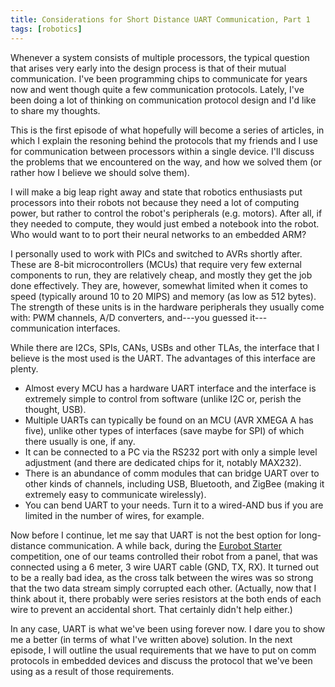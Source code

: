 ```yaml
---
title: Considerations for Short Distance UART Communication, Part 1
tags: [robotics]
---
```


Whenever a system consists of multiple processors, the typical question
that arises very early into the design process is that of their mutual
communication. I've been programming chips to communicate for years now
and went though quite a few communication protocols. Lately, I've been doing
a lot of thinking on communication protocol design and I'd like to share
my thoughts.

This is the first episode of what hopefully will become
a series of articles, in which I explain the resoning behind the protocols
that my friends and I use for communication between processors within
a single device. I'll discuss the problems that we encountered on the way,
and how we solved them (or rather how I believe we should solve them).

I will make a big leap right away and state that robotics enthusiasts
put processors into their robots not because they need a lot of computing
power, but rather to control the robot's peripherals (e.g. motors).
After all, if they needed to compute, they would just embed
a notebook into the robot. Who would want to to port their neural
networks to an embedded ARM?

I personally used to work with PICs and switched to AVRs shortly after.
These are 8-bit microcontrollers (MCUs) that require very few external
components to run, they are relatively cheap, and mostly they get the
job done effectively. They are, however, somewhat limited when it comes to
speed (typically around 10 to 20 MIPS) and memory (as low as 512 bytes).
The strength of these units is in the hardware peripherals they
usually come with: PWM channels, A/D converters, and---you guessed
it---communication interfaces.

While there are I2Cs, SPIs, CANs, USBs and other TLAs, the interface
that I believe is the most used is the UART. The advantages of
this interface are plenty.

 * Almost every MCU has a hardware UART interface and the interface
   is extremely simple to control from software (unlike I2C or,
   perish the thought, USB).
 * Multiple UARTs can typically be found on an MCU (AVR XMEGA A has five),
   unlike other types of interfaces (save maybe for SPI) of which
   there usually is one, if any.
 * It can be connected to a PC via the RS232 port with only
   a simple level adjustment (and there are dedicated chips for it,
   notably MAX232).
 * There is an abundance of comm modules that can bridge UART
   over to other kinds of channels, including USB, Bluetooth,
   and ZigBee (making it extremely easy to communicate wirelessly).
 * You can bend UART to your needs. Turn it to a wired-AND bus
   if you are limited in the number of wires, for example.

Now before I continue, let me say that UART is not the best option
for long-distance communication. A while back, during the [Eurobot
Starter][1] competition, one of our teams controlled their robot
from a panel, that was connected using a 6 meter, 3 wire UART cable
(GND, TX, RX). It turned out to be a really bad idea, as the cross talk
between the wires was so strong that the two data stream simply corrupted
each other. (Actually, now that I think about it, there probably were
series resistors at the both ends of each wire to prevent an accidental
short. That certainly didn't help either.)

In any case, UART is what we've been using forever now. I dare you to
show me a better (in terms of what I've written above) solution.
In the next episode, I will outline the usual requirements that
we have to put on comm protocols in embedded devices and discuss the
protocol that we've been using as a result of those requirements.

  [1]: http://www.eurobot.cz/
